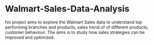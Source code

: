 # Walmart-Sales-Data-Analysis
his project aims to explore the Walmart Sales data to understand top performing branches and products, sales trend of of different products, customer behaviour. The aims is to study how sales strategies can be improved and optimized.
